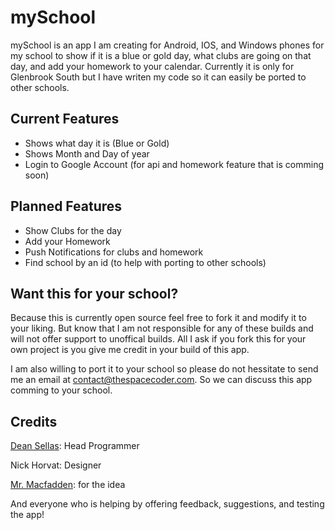# mySchool

mySchool is an app I am creating for Android, IOS, and Windows phones for my school to show if it is a blue or gold day, what clubs are going on that day, and add your homework to your calendar. Currently it is only for Glenbrook South but I have writen my code so it can easily be ported to other schools.

## Current Features

* Shows what day it is (Blue or Gold)
* Shows Month and Day of year
* Login to Google Account (for api and homework feature that is comming soon)

## Planned Features

* Show Clubs for the day
* Add your Homework
* Push Notifications for clubs and homework
* Find school by an id (to help with porting to other schools)

## Want this for your school?

Because this is currently open source feel free to fork it and modify it to your liking. But know that I am not responsible for any of these builds and will not offer support to unoffical builds. All I ask if you fork this for your own project is you give me credit in your build of this app.

I am also willing to port it to your school so please do not hessitate to send me an email at contact@thespacecoder.com. So we can discuss this app comming to your school.

## Credits
<a href="http://thespacecoder.com/" target="_blank">Dean Sellas</a>: Head Programmer

Nick Horvat: Designer

<a href="http://www.mmacfadden.com/" target="_blank">Mr. Macfadden</a>: for the idea

And everyone who is helping by offering feedback, suggestions, and testing the app!
